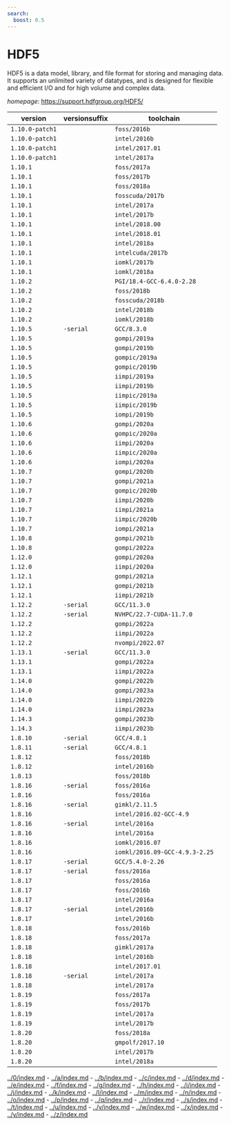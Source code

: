 ```yaml
---
search:
  boost: 0.5
---
```

# HDF5

HDF5 is a data model, library, and file format for storing and managing data.  It supports an unlimited variety of datatypes, and is designed for flexible  and efficient I/O and for high volume and complex data.

*homepage*: <https://support.hdfgroup.org/HDF5/>

version | versionsuffix | toolchain
--------|---------------|----------
``1.10.0-patch1`` |  | ``foss/2016b``
``1.10.0-patch1`` |  | ``intel/2016b``
``1.10.0-patch1`` |  | ``intel/2017.01``
``1.10.0-patch1`` |  | ``intel/2017a``
``1.10.1`` |  | ``foss/2017a``
``1.10.1`` |  | ``foss/2017b``
``1.10.1`` |  | ``foss/2018a``
``1.10.1`` |  | ``fosscuda/2017b``
``1.10.1`` |  | ``intel/2017a``
``1.10.1`` |  | ``intel/2017b``
``1.10.1`` |  | ``intel/2018.00``
``1.10.1`` |  | ``intel/2018.01``
``1.10.1`` |  | ``intel/2018a``
``1.10.1`` |  | ``intelcuda/2017b``
``1.10.1`` |  | ``iomkl/2017b``
``1.10.1`` |  | ``iomkl/2018a``
``1.10.2`` |  | ``PGI/18.4-GCC-6.4.0-2.28``
``1.10.2`` |  | ``foss/2018b``
``1.10.2`` |  | ``fosscuda/2018b``
``1.10.2`` |  | ``intel/2018b``
``1.10.2`` |  | ``iomkl/2018b``
``1.10.5`` | ``-serial`` | ``GCC/8.3.0``
``1.10.5`` |  | ``gompi/2019a``
``1.10.5`` |  | ``gompi/2019b``
``1.10.5`` |  | ``gompic/2019a``
``1.10.5`` |  | ``gompic/2019b``
``1.10.5`` |  | ``iimpi/2019a``
``1.10.5`` |  | ``iimpi/2019b``
``1.10.5`` |  | ``iimpic/2019a``
``1.10.5`` |  | ``iimpic/2019b``
``1.10.5`` |  | ``iompi/2019b``
``1.10.6`` |  | ``gompi/2020a``
``1.10.6`` |  | ``gompic/2020a``
``1.10.6`` |  | ``iimpi/2020a``
``1.10.6`` |  | ``iimpic/2020a``
``1.10.6`` |  | ``iompi/2020a``
``1.10.7`` |  | ``gompi/2020b``
``1.10.7`` |  | ``gompi/2021a``
``1.10.7`` |  | ``gompic/2020b``
``1.10.7`` |  | ``iimpi/2020b``
``1.10.7`` |  | ``iimpi/2021a``
``1.10.7`` |  | ``iimpic/2020b``
``1.10.7`` |  | ``iompi/2021a``
``1.10.8`` |  | ``gompi/2021b``
``1.10.8`` |  | ``gompi/2022a``
``1.12.0`` |  | ``gompi/2020a``
``1.12.0`` |  | ``iimpi/2020a``
``1.12.1`` |  | ``gompi/2021a``
``1.12.1`` |  | ``gompi/2021b``
``1.12.1`` |  | ``iimpi/2021b``
``1.12.2`` | ``-serial`` | ``GCC/11.3.0``
``1.12.2`` | ``-serial`` | ``NVHPC/22.7-CUDA-11.7.0``
``1.12.2`` |  | ``gompi/2022a``
``1.12.2`` |  | ``iimpi/2022a``
``1.12.2`` |  | ``nvompi/2022.07``
``1.13.1`` | ``-serial`` | ``GCC/11.3.0``
``1.13.1`` |  | ``gompi/2022a``
``1.13.1`` |  | ``iimpi/2022a``
``1.14.0`` |  | ``gompi/2022b``
``1.14.0`` |  | ``gompi/2023a``
``1.14.0`` |  | ``iimpi/2022b``
``1.14.0`` |  | ``iimpi/2023a``
``1.14.3`` |  | ``gompi/2023b``
``1.14.3`` |  | ``iimpi/2023b``
``1.8.10`` | ``-serial`` | ``GCC/4.8.1``
``1.8.11`` | ``-serial`` | ``GCC/4.8.1``
``1.8.12`` |  | ``foss/2018b``
``1.8.12`` |  | ``intel/2016b``
``1.8.13`` |  | ``foss/2018b``
``1.8.16`` | ``-serial`` | ``foss/2016a``
``1.8.16`` |  | ``foss/2016a``
``1.8.16`` | ``-serial`` | ``gimkl/2.11.5``
``1.8.16`` |  | ``intel/2016.02-GCC-4.9``
``1.8.16`` | ``-serial`` | ``intel/2016a``
``1.8.16`` |  | ``intel/2016a``
``1.8.16`` |  | ``iomkl/2016.07``
``1.8.16`` |  | ``iomkl/2016.09-GCC-4.9.3-2.25``
``1.8.17`` | ``-serial`` | ``GCC/5.4.0-2.26``
``1.8.17`` | ``-serial`` | ``foss/2016a``
``1.8.17`` |  | ``foss/2016a``
``1.8.17`` |  | ``foss/2016b``
``1.8.17`` |  | ``intel/2016a``
``1.8.17`` | ``-serial`` | ``intel/2016b``
``1.8.17`` |  | ``intel/2016b``
``1.8.18`` |  | ``foss/2016b``
``1.8.18`` |  | ``foss/2017a``
``1.8.18`` |  | ``gimkl/2017a``
``1.8.18`` |  | ``intel/2016b``
``1.8.18`` |  | ``intel/2017.01``
``1.8.18`` | ``-serial`` | ``intel/2017a``
``1.8.18`` |  | ``intel/2017a``
``1.8.19`` |  | ``foss/2017a``
``1.8.19`` |  | ``foss/2017b``
``1.8.19`` |  | ``intel/2017a``
``1.8.19`` |  | ``intel/2017b``
``1.8.20`` |  | ``foss/2018a``
``1.8.20`` |  | ``gmpolf/2017.10``
``1.8.20`` |  | ``intel/2017b``
``1.8.20`` |  | ``intel/2018a``

[../0/index.md](0) - [../a/index.md](a) - [../b/index.md](b) - [../c/index.md](c) - [../d/index.md](d) - [../e/index.md](e) - [../f/index.md](f) - [../g/index.md](g) - [../h/index.md](h) - [../i/index.md](i) - [../j/index.md](j) - [../k/index.md](k) - [../l/index.md](l) - [../m/index.md](m) - [../n/index.md](n) - [../o/index.md](o) - [../p/index.md](p) - [../q/index.md](q) - [../r/index.md](r) - [../s/index.md](s) - [../t/index.md](t) - [../u/index.md](u) - [../v/index.md](v) - [../w/index.md](w) - [../x/index.md](x) - [../y/index.md](y) - [../z/index.md](z)

